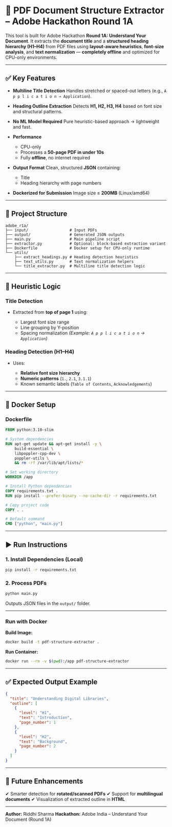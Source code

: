

# 📄 **PDF Document Structure Extractor – Adobe Hackathon Round 1A**

This tool is built for Adobe Hackathon **Round 1A: Understand Your Document**.
It extracts the **document title** and a **structured heading hierarchy (H1–H4)** from PDF files using **layout-aware heuristics**, **font-size analysis**, and **text normalization** — **completely offline** and optimized for CPU-only environments.

---

## ✅ **Key Features**

* **Multiline Title Detection**
  Handles stretched or spaced-out letters (e.g., `A p p l i c a t i o n → Application`).

* **Heading Outline Extraction**
  Detects **H1, H2, H3, H4** based on font size and structural patterns.

* **No ML Model Required**
  Pure heuristic-based approach → lightweight and fast.

* **Performance**

  * CPU-only
  * Processes a **50-page PDF in under 10s**
  * Fully **offline**, no internet required

* **Output Format**
  Clean, structured **JSON** containing:

  * Title
  * Heading hierarchy with page numbers

* **Dockerized for Submission**
  Image size ≤ **200MB** (Linux/amd64)

---

## 📂 **Project Structure**

```
adobe_r1a/
├── input/                  # Input PDFs
├── output/                 # Generated JSON outputs
├── main.py                 # Main pipeline script
├── extractor.py            # Optional: block-based extraction variant
├── Dockerfile              # Docker setup for CPU-only runtime
└── utils/
    ├── extract_headings.py # Heading detection heuristics
    ├── text_utils.py       # Text normalization helpers
    └── title_extractor.py  # Multiline title detection logic
```

---

## 🧠 **Heuristic Logic**

### **Title Detection**

* Extracted from **top of page 1** using:

  * Largest font size range
  * Line grouping by Y-position
  * Spacing normalization
    *(Example: `A p p l i c a t i o n` → `Application`)*

### **Heading Detection (H1–H4)**

* Uses:

  * **Relative font size hierarchy**
  * **Numeric patterns** (`1.`, `2.1`, `3.1.1`)
  * Known semantic labels (`Table of Contents`, `Acknowledgements`)

---

## 🐳 **Docker Setup**

### **Dockerfile**

```dockerfile
FROM python:3.10-slim

# System dependencies
RUN apt-get update && apt-get install -y \
    build-essential \
    libpoppler-cpp-dev \
    poppler-utils \
    && rm -rf /var/lib/apt/lists/*

# Set working directory
WORKDIR /app

# Install Python dependencies
COPY requirements.txt .
RUN pip install --prefer-binary --no-cache-dir -r requirements.txt

# Copy project code
COPY . .

# Default command
CMD ["python", "main.py"]
```

---

## ▶ **Run Instructions**

### **1. Install Dependencies (Local)**

```bash
pip install -r requirements.txt
```

### **2. Process PDFs**

```bash
python main.py
```

Outputs JSON files in the `output/` folder.

---

### **Run with Docker**

**Build Image:**

```bash
docker build -t pdf-structure-extractor .
```

**Run Container:**

```bash
docker run --rm -v $(pwd):/app pdf-structure-extractor
```

---

## ✅ **Expected Output Example**

```json
{
  "title": "Understanding Digital Libraries",
  "outline": [
    {
      "level": "H1",
      "text": "Introduction",
      "page_number": 1
    },
    {
      "level": "H2",
      "text": "Background",
      "page_number": 2
    }
  ]
}
```

---

## 🔮 **Future Enhancements**

✔ Smarter detection for **rotated/scanned PDFs**
✔ Support for **multilingual documents**
✔ Visualization of extracted outline in **HTML**

---

**Author:** Riddhi Sharma
**Hackathon:** Adobe India – Understand Your Document (Round 1A)




